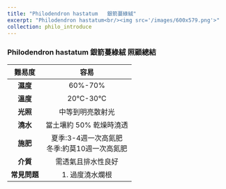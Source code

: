 ```yaml
---
title: "Philodendron hastatum	銀箭蔓綠絨"
excerpt: "Philodendron hastatum<br/><img src='/images/600x579.png'>"
collection: philo_introduce
---
```


### Philodendron hastatum 銀箭蔓綠絨 照顧總結

|**難易度**| 容易 |
|:-:|:-:|
|**濕度**|60%-70%|
|**溫度**|20°C-30°C|
|**光照**|中等到明亮散射光|
|**澆水**|當土壤約 50% 乾燥時澆透|
|**施肥**|夏季:3-4週一次高氮肥<br>冬季:約莫10週一次高氮肥|
|**介質**|需透氣且排水性良好|
|**常見問題**|1. 過度澆水爛根|
